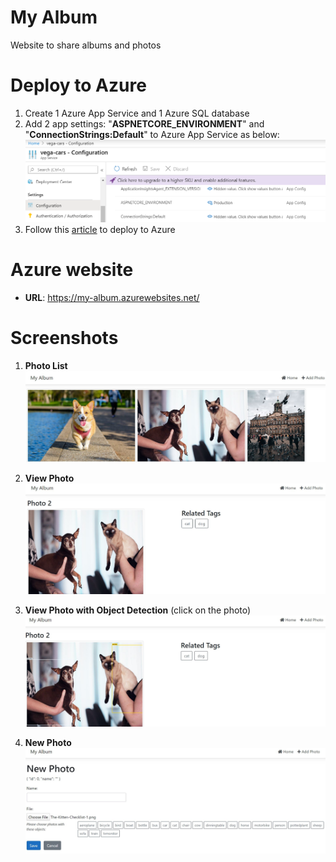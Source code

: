 # My Album
Website to share albums and photos
# Deploy to Azure
1. Create 1 Azure App Service and 1 Azure SQL database
2. Add 2 app settings: "**ASPNETCORE_ENVIRONMENT**" and "**ConnectionStrings:Default**" to Azure App Service as below:
![App Settings](https://raw.githubusercontent.com/NhatTanVu/vega/master/_screenshots/Add%20App%20Settings.PNG)
3. Follow this [article](https://docs.microsoft.com/en-us/aspnet/core/tutorials/publish-to-azure-webapp-using-vscode?view=aspnetcore-3.1) to deploy to Azure
# Azure website
* **URL**: https://my-album.azurewebsites.net/
# Screenshots
1. **Photo List**\
![Photo List](https://raw.githubusercontent.com/NhatTanVu/myalbum/master/_screenshots/photo_list.JPG?raw=true)

2. **View Photo**\
![View Photo](https://raw.githubusercontent.com/NhatTanVu/myalbum/master/_screenshots/view_photo.JPG?raw=true)

3. **View Photo with Object Detection** (click on the photo)
![View Photo with Object Detection](https://raw.githubusercontent.com/NhatTanVu/myalbum/master/_screenshots/view_photo_object_detection.JPG?raw=true)

4. **New Photo**\
![New Photo](https://raw.githubusercontent.com/NhatTanVu/myalbum/master/_screenshots/new_photo.JPG?raw=true)
